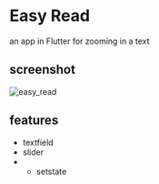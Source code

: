 # Easy Read

an app in Flutter for zooming in a text

## screenshot
![easy_read](https://github.com/merihcavdar/easy_read/assets/84540989/e1f8049a-006a-4763-bd8a-13660a6d3722)

## features
- textfield
- slider
- - setstate
